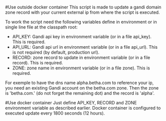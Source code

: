 #Use outside docker container
This script is made to update a gandi domain zone record with your current external ip from where the script is executed.

To work the script need the following variables define in environment or in single line file at the classpath root:
* API_KEY: Gandi api key in environment variable (or in a file api_key). This is required.
* API_URL: Gandi api url in environment variable (or in a file api_url). This is not required (by default, production url).
* RECORD: zone record to update in environment variable (or in a file record). This is required.
* ZONE: zone name in environment variable (or in a file zone). This is required.

For exemple to have the dns name alpha.betha.com to reference your ip, you need an existing Gandi account on the betha.com zone. Then the zone is 'betha.com.' (do not forget the remaining dot) and the record is 'alpha'.

#Use docker container 
Just define API_KEY, RECORD and ZONE environment variable as described earlier. Docker container is configured to executed update every 1800 seconds (12 hours).
 